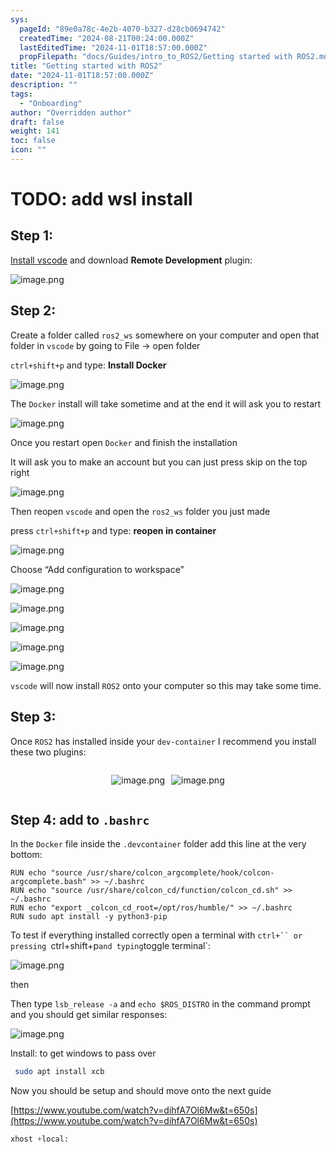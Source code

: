 ```yaml
---
sys:
  pageId: "89e0a78c-4e2b-4070-b327-d28cb0694742"
  createdTime: "2024-08-21T00:24:00.000Z"
  lastEditedTime: "2024-11-01T18:57:00.000Z"
  propFilepath: "docs/Guides/intro_to_ROS2/Getting started with ROS2.md"
title: "Getting started with ROS2"
date: "2024-11-01T18:57:00.000Z"
description: ""
tags:
  - "Onboarding"
author: "Overridden author"
draft: false
weight: 141
toc: false
icon: ""
---
```


# TODO: add wsl install

## Step 1:

[Install vscode](https://code.visualstudio.com/download) and download **Remote Development** plugin:

![image.png](https://prod-files-secure.s3.us-west-2.amazonaws.com/d518164a-d88e-44d1-a4ee-3adb3bd8bce0/efb52993-1881-4a40-b95e-6f020334f022/image.png?X-Amz-Algorithm=AWS4-HMAC-SHA256&X-Amz-Content-Sha256=UNSIGNED-PAYLOAD&X-Amz-Credential=ASIAZI2LB4662AYKLDYE%2F20250418%2Fus-west-2%2Fs3%2Faws4_request&X-Amz-Date=20250418T190205Z&X-Amz-Expires=3600&X-Amz-Security-Token=IQoJb3JpZ2luX2VjEPP%2F%2F%2F%2F%2F%2F%2F%2F%2F%2FwEaCXVzLXdlc3QtMiJGMEQCIAHEPo%2Bvtw0nE%2B7hP9pMvpyz8EWBX79Q92LDdM7NveizAiA6aFNstV0fKnqX3HSZkyHcA6YNMwPfrQ912fVQA7wePCr%2FAwh7EAAaDDYzNzQyMzE4MzgwNSIMArI2LdEwj7HbYJ%2FFKtwDh8NhtwY9ptDBHyLOggFsMYlyg6KkHRH%2F%2B%2F9bjidyJJD%2BCMg33yq36DjKLaGVxt%2BHQWavzbQock03afreL7OPGGA3mqrl5EquvodUpko2PYAWYM4WLr11aMABBSC01M394wrggYuOIevM%2FrCUq1IkL9HavjHR%2Bk3HBw2R9DuyEezLTflLQURUrmmmsRP3wmMs2DHupLYPYlqHCGxxa3BvIeHJXsFcf49duLWBflXxQ8NB3cGPzQaoC8R%2FkVMNwOh%2BuqRZFQJJb6IteJ7IWMMVhaUfNNFzVAWfhEAZYbSEQ9QU2CYH1F0OWR6tuKAbZm6moKtN%2F4Fg8jGKQVlEfSowo5xF0OQbs8RpzELC5sB7xoIB2sQw1rTbLcEo1gKmHHPqtrm4Qf%2BUtHwbBhzS8ruVFzHtBi5RSmreuFtI0JC0KGHA03s0j9lKKrv805ePXytXOMKvhTIbXfMe5rVSC%2BchLtLrTcf60DUtVLXLsY1BbcRYQm6kNdt7yBSu3rxyc%2BkJFF9ny0dovOf9AJdXMfzYel1sQgv54wC2ziPvp%2Bpme1G%2FIqhp%2BXLTinIJi93bmTMNHrKyc%2FoTYWA2lYZxW9kyH8YkkuTqrIhwvQzZ9RGfDYML6zh0TH%2FPBV1y4BIwnLCKwAY6pgEoMtZQPCOPCmc7YyjV2sEONkN8vOWbjPuH2CFG8EqPYp8BgDIEXky%2BFG2dq%2Byl1rAQoLt4%2Boa%2Bd5QuQhdshydr0bIyKZghfLBJX8Zom1vGTMc2SObpjDJsFlMn29gNyWCiC9ZOHF%2BeRq6fPuTT2074K%2FkdRLiGSfqG85iaqAox%2FV9BcAAotpBcqY8oWlFHEXwwsozzBBD8CS5fp2TXlq8Gjavnpwhk&X-Amz-Signature=4f324986db607ff30fbaca12c9010dc5b16307669d4ea7251309fcb08e9a690c&X-Amz-SignedHeaders=host&x-id=GetObject)

## Step 2:

Create a folder called `ros2_ws` somewhere on your computer and open that folder in `vscode` by going to File → open folder 

`ctrl+shift+p` and type: **Install Docker**

![image.png](https://prod-files-secure.s3.us-west-2.amazonaws.com/d518164a-d88e-44d1-a4ee-3adb3bd8bce0/2269dc0e-1cd5-47ff-bceb-c04ad9b2eab0/image.png?X-Amz-Algorithm=AWS4-HMAC-SHA256&X-Amz-Content-Sha256=UNSIGNED-PAYLOAD&X-Amz-Credential=ASIAZI2LB4662AYKLDYE%2F20250418%2Fus-west-2%2Fs3%2Faws4_request&X-Amz-Date=20250418T190205Z&X-Amz-Expires=3600&X-Amz-Security-Token=IQoJb3JpZ2luX2VjEPP%2F%2F%2F%2F%2F%2F%2F%2F%2F%2FwEaCXVzLXdlc3QtMiJGMEQCIAHEPo%2Bvtw0nE%2B7hP9pMvpyz8EWBX79Q92LDdM7NveizAiA6aFNstV0fKnqX3HSZkyHcA6YNMwPfrQ912fVQA7wePCr%2FAwh7EAAaDDYzNzQyMzE4MzgwNSIMArI2LdEwj7HbYJ%2FFKtwDh8NhtwY9ptDBHyLOggFsMYlyg6KkHRH%2F%2B%2F9bjidyJJD%2BCMg33yq36DjKLaGVxt%2BHQWavzbQock03afreL7OPGGA3mqrl5EquvodUpko2PYAWYM4WLr11aMABBSC01M394wrggYuOIevM%2FrCUq1IkL9HavjHR%2Bk3HBw2R9DuyEezLTflLQURUrmmmsRP3wmMs2DHupLYPYlqHCGxxa3BvIeHJXsFcf49duLWBflXxQ8NB3cGPzQaoC8R%2FkVMNwOh%2BuqRZFQJJb6IteJ7IWMMVhaUfNNFzVAWfhEAZYbSEQ9QU2CYH1F0OWR6tuKAbZm6moKtN%2F4Fg8jGKQVlEfSowo5xF0OQbs8RpzELC5sB7xoIB2sQw1rTbLcEo1gKmHHPqtrm4Qf%2BUtHwbBhzS8ruVFzHtBi5RSmreuFtI0JC0KGHA03s0j9lKKrv805ePXytXOMKvhTIbXfMe5rVSC%2BchLtLrTcf60DUtVLXLsY1BbcRYQm6kNdt7yBSu3rxyc%2BkJFF9ny0dovOf9AJdXMfzYel1sQgv54wC2ziPvp%2Bpme1G%2FIqhp%2BXLTinIJi93bmTMNHrKyc%2FoTYWA2lYZxW9kyH8YkkuTqrIhwvQzZ9RGfDYML6zh0TH%2FPBV1y4BIwnLCKwAY6pgEoMtZQPCOPCmc7YyjV2sEONkN8vOWbjPuH2CFG8EqPYp8BgDIEXky%2BFG2dq%2Byl1rAQoLt4%2Boa%2Bd5QuQhdshydr0bIyKZghfLBJX8Zom1vGTMc2SObpjDJsFlMn29gNyWCiC9ZOHF%2BeRq6fPuTT2074K%2FkdRLiGSfqG85iaqAox%2FV9BcAAotpBcqY8oWlFHEXwwsozzBBD8CS5fp2TXlq8Gjavnpwhk&X-Amz-Signature=1cd052f7f17a668df365859baba7d08176953ce04706155f28c1bd73c3eb2e30&X-Amz-SignedHeaders=host&x-id=GetObject)

The `Docker` install will take sometime and at the end it will ask you to restart

![image.png](https://prod-files-secure.s3.us-west-2.amazonaws.com/d518164a-d88e-44d1-a4ee-3adb3bd8bce0/ed233f78-be33-4b1f-b89c-9c346c0e961e/image.png?X-Amz-Algorithm=AWS4-HMAC-SHA256&X-Amz-Content-Sha256=UNSIGNED-PAYLOAD&X-Amz-Credential=ASIAZI2LB4662AYKLDYE%2F20250418%2Fus-west-2%2Fs3%2Faws4_request&X-Amz-Date=20250418T190205Z&X-Amz-Expires=3600&X-Amz-Security-Token=IQoJb3JpZ2luX2VjEPP%2F%2F%2F%2F%2F%2F%2F%2F%2F%2FwEaCXVzLXdlc3QtMiJGMEQCIAHEPo%2Bvtw0nE%2B7hP9pMvpyz8EWBX79Q92LDdM7NveizAiA6aFNstV0fKnqX3HSZkyHcA6YNMwPfrQ912fVQA7wePCr%2FAwh7EAAaDDYzNzQyMzE4MzgwNSIMArI2LdEwj7HbYJ%2FFKtwDh8NhtwY9ptDBHyLOggFsMYlyg6KkHRH%2F%2B%2F9bjidyJJD%2BCMg33yq36DjKLaGVxt%2BHQWavzbQock03afreL7OPGGA3mqrl5EquvodUpko2PYAWYM4WLr11aMABBSC01M394wrggYuOIevM%2FrCUq1IkL9HavjHR%2Bk3HBw2R9DuyEezLTflLQURUrmmmsRP3wmMs2DHupLYPYlqHCGxxa3BvIeHJXsFcf49duLWBflXxQ8NB3cGPzQaoC8R%2FkVMNwOh%2BuqRZFQJJb6IteJ7IWMMVhaUfNNFzVAWfhEAZYbSEQ9QU2CYH1F0OWR6tuKAbZm6moKtN%2F4Fg8jGKQVlEfSowo5xF0OQbs8RpzELC5sB7xoIB2sQw1rTbLcEo1gKmHHPqtrm4Qf%2BUtHwbBhzS8ruVFzHtBi5RSmreuFtI0JC0KGHA03s0j9lKKrv805ePXytXOMKvhTIbXfMe5rVSC%2BchLtLrTcf60DUtVLXLsY1BbcRYQm6kNdt7yBSu3rxyc%2BkJFF9ny0dovOf9AJdXMfzYel1sQgv54wC2ziPvp%2Bpme1G%2FIqhp%2BXLTinIJi93bmTMNHrKyc%2FoTYWA2lYZxW9kyH8YkkuTqrIhwvQzZ9RGfDYML6zh0TH%2FPBV1y4BIwnLCKwAY6pgEoMtZQPCOPCmc7YyjV2sEONkN8vOWbjPuH2CFG8EqPYp8BgDIEXky%2BFG2dq%2Byl1rAQoLt4%2Boa%2Bd5QuQhdshydr0bIyKZghfLBJX8Zom1vGTMc2SObpjDJsFlMn29gNyWCiC9ZOHF%2BeRq6fPuTT2074K%2FkdRLiGSfqG85iaqAox%2FV9BcAAotpBcqY8oWlFHEXwwsozzBBD8CS5fp2TXlq8Gjavnpwhk&X-Amz-Signature=303d94839d007658f8546f55f48b6a03e3d24f4e5793846c73e59ddeb8a90971&X-Amz-SignedHeaders=host&x-id=GetObject)

Once you restart open `Docker` and finish the installation

It will ask you to make an account but you can just press skip on the top right

![image.png](https://prod-files-secure.s3.us-west-2.amazonaws.com/d518164a-d88e-44d1-a4ee-3adb3bd8bce0/21010ad9-1659-4fd9-9f59-9932a09b2a3d/image.png?X-Amz-Algorithm=AWS4-HMAC-SHA256&X-Amz-Content-Sha256=UNSIGNED-PAYLOAD&X-Amz-Credential=ASIAZI2LB4662AYKLDYE%2F20250418%2Fus-west-2%2Fs3%2Faws4_request&X-Amz-Date=20250418T190205Z&X-Amz-Expires=3600&X-Amz-Security-Token=IQoJb3JpZ2luX2VjEPP%2F%2F%2F%2F%2F%2F%2F%2F%2F%2FwEaCXVzLXdlc3QtMiJGMEQCIAHEPo%2Bvtw0nE%2B7hP9pMvpyz8EWBX79Q92LDdM7NveizAiA6aFNstV0fKnqX3HSZkyHcA6YNMwPfrQ912fVQA7wePCr%2FAwh7EAAaDDYzNzQyMzE4MzgwNSIMArI2LdEwj7HbYJ%2FFKtwDh8NhtwY9ptDBHyLOggFsMYlyg6KkHRH%2F%2B%2F9bjidyJJD%2BCMg33yq36DjKLaGVxt%2BHQWavzbQock03afreL7OPGGA3mqrl5EquvodUpko2PYAWYM4WLr11aMABBSC01M394wrggYuOIevM%2FrCUq1IkL9HavjHR%2Bk3HBw2R9DuyEezLTflLQURUrmmmsRP3wmMs2DHupLYPYlqHCGxxa3BvIeHJXsFcf49duLWBflXxQ8NB3cGPzQaoC8R%2FkVMNwOh%2BuqRZFQJJb6IteJ7IWMMVhaUfNNFzVAWfhEAZYbSEQ9QU2CYH1F0OWR6tuKAbZm6moKtN%2F4Fg8jGKQVlEfSowo5xF0OQbs8RpzELC5sB7xoIB2sQw1rTbLcEo1gKmHHPqtrm4Qf%2BUtHwbBhzS8ruVFzHtBi5RSmreuFtI0JC0KGHA03s0j9lKKrv805ePXytXOMKvhTIbXfMe5rVSC%2BchLtLrTcf60DUtVLXLsY1BbcRYQm6kNdt7yBSu3rxyc%2BkJFF9ny0dovOf9AJdXMfzYel1sQgv54wC2ziPvp%2Bpme1G%2FIqhp%2BXLTinIJi93bmTMNHrKyc%2FoTYWA2lYZxW9kyH8YkkuTqrIhwvQzZ9RGfDYML6zh0TH%2FPBV1y4BIwnLCKwAY6pgEoMtZQPCOPCmc7YyjV2sEONkN8vOWbjPuH2CFG8EqPYp8BgDIEXky%2BFG2dq%2Byl1rAQoLt4%2Boa%2Bd5QuQhdshydr0bIyKZghfLBJX8Zom1vGTMc2SObpjDJsFlMn29gNyWCiC9ZOHF%2BeRq6fPuTT2074K%2FkdRLiGSfqG85iaqAox%2FV9BcAAotpBcqY8oWlFHEXwwsozzBBD8CS5fp2TXlq8Gjavnpwhk&X-Amz-Signature=ee8e4551fa76bb8b3bd2f24ff8e608e015353ade2150cc49031984c16de4a636&X-Amz-SignedHeaders=host&x-id=GetObject)

Then reopen `vscode` and open the `ros2_ws` folder you just made

press `ctrl+shift+p` and type: **reopen in container**

![image.png](https://prod-files-secure.s3.us-west-2.amazonaws.com/d518164a-d88e-44d1-a4ee-3adb3bd8bce0/4e93b8c2-41ad-488c-8095-c74205196118/image.png?X-Amz-Algorithm=AWS4-HMAC-SHA256&X-Amz-Content-Sha256=UNSIGNED-PAYLOAD&X-Amz-Credential=ASIAZI2LB4662AYKLDYE%2F20250418%2Fus-west-2%2Fs3%2Faws4_request&X-Amz-Date=20250418T190205Z&X-Amz-Expires=3600&X-Amz-Security-Token=IQoJb3JpZ2luX2VjEPP%2F%2F%2F%2F%2F%2F%2F%2F%2F%2FwEaCXVzLXdlc3QtMiJGMEQCIAHEPo%2Bvtw0nE%2B7hP9pMvpyz8EWBX79Q92LDdM7NveizAiA6aFNstV0fKnqX3HSZkyHcA6YNMwPfrQ912fVQA7wePCr%2FAwh7EAAaDDYzNzQyMzE4MzgwNSIMArI2LdEwj7HbYJ%2FFKtwDh8NhtwY9ptDBHyLOggFsMYlyg6KkHRH%2F%2B%2F9bjidyJJD%2BCMg33yq36DjKLaGVxt%2BHQWavzbQock03afreL7OPGGA3mqrl5EquvodUpko2PYAWYM4WLr11aMABBSC01M394wrggYuOIevM%2FrCUq1IkL9HavjHR%2Bk3HBw2R9DuyEezLTflLQURUrmmmsRP3wmMs2DHupLYPYlqHCGxxa3BvIeHJXsFcf49duLWBflXxQ8NB3cGPzQaoC8R%2FkVMNwOh%2BuqRZFQJJb6IteJ7IWMMVhaUfNNFzVAWfhEAZYbSEQ9QU2CYH1F0OWR6tuKAbZm6moKtN%2F4Fg8jGKQVlEfSowo5xF0OQbs8RpzELC5sB7xoIB2sQw1rTbLcEo1gKmHHPqtrm4Qf%2BUtHwbBhzS8ruVFzHtBi5RSmreuFtI0JC0KGHA03s0j9lKKrv805ePXytXOMKvhTIbXfMe5rVSC%2BchLtLrTcf60DUtVLXLsY1BbcRYQm6kNdt7yBSu3rxyc%2BkJFF9ny0dovOf9AJdXMfzYel1sQgv54wC2ziPvp%2Bpme1G%2FIqhp%2BXLTinIJi93bmTMNHrKyc%2FoTYWA2lYZxW9kyH8YkkuTqrIhwvQzZ9RGfDYML6zh0TH%2FPBV1y4BIwnLCKwAY6pgEoMtZQPCOPCmc7YyjV2sEONkN8vOWbjPuH2CFG8EqPYp8BgDIEXky%2BFG2dq%2Byl1rAQoLt4%2Boa%2Bd5QuQhdshydr0bIyKZghfLBJX8Zom1vGTMc2SObpjDJsFlMn29gNyWCiC9ZOHF%2BeRq6fPuTT2074K%2FkdRLiGSfqG85iaqAox%2FV9BcAAotpBcqY8oWlFHEXwwsozzBBD8CS5fp2TXlq8Gjavnpwhk&X-Amz-Signature=88fa7735e10227d8e11213d536e55a397d4bc311e833f4ebcd74fa26041326e1&X-Amz-SignedHeaders=host&x-id=GetObject)

Choose “Add configuration to workspace”

![image.png](https://prod-files-secure.s3.us-west-2.amazonaws.com/d518164a-d88e-44d1-a4ee-3adb3bd8bce0/9560b282-5060-4989-ba37-97e7b2c22476/image.png?X-Amz-Algorithm=AWS4-HMAC-SHA256&X-Amz-Content-Sha256=UNSIGNED-PAYLOAD&X-Amz-Credential=ASIAZI2LB4662AYKLDYE%2F20250418%2Fus-west-2%2Fs3%2Faws4_request&X-Amz-Date=20250418T190205Z&X-Amz-Expires=3600&X-Amz-Security-Token=IQoJb3JpZ2luX2VjEPP%2F%2F%2F%2F%2F%2F%2F%2F%2F%2FwEaCXVzLXdlc3QtMiJGMEQCIAHEPo%2Bvtw0nE%2B7hP9pMvpyz8EWBX79Q92LDdM7NveizAiA6aFNstV0fKnqX3HSZkyHcA6YNMwPfrQ912fVQA7wePCr%2FAwh7EAAaDDYzNzQyMzE4MzgwNSIMArI2LdEwj7HbYJ%2FFKtwDh8NhtwY9ptDBHyLOggFsMYlyg6KkHRH%2F%2B%2F9bjidyJJD%2BCMg33yq36DjKLaGVxt%2BHQWavzbQock03afreL7OPGGA3mqrl5EquvodUpko2PYAWYM4WLr11aMABBSC01M394wrggYuOIevM%2FrCUq1IkL9HavjHR%2Bk3HBw2R9DuyEezLTflLQURUrmmmsRP3wmMs2DHupLYPYlqHCGxxa3BvIeHJXsFcf49duLWBflXxQ8NB3cGPzQaoC8R%2FkVMNwOh%2BuqRZFQJJb6IteJ7IWMMVhaUfNNFzVAWfhEAZYbSEQ9QU2CYH1F0OWR6tuKAbZm6moKtN%2F4Fg8jGKQVlEfSowo5xF0OQbs8RpzELC5sB7xoIB2sQw1rTbLcEo1gKmHHPqtrm4Qf%2BUtHwbBhzS8ruVFzHtBi5RSmreuFtI0JC0KGHA03s0j9lKKrv805ePXytXOMKvhTIbXfMe5rVSC%2BchLtLrTcf60DUtVLXLsY1BbcRYQm6kNdt7yBSu3rxyc%2BkJFF9ny0dovOf9AJdXMfzYel1sQgv54wC2ziPvp%2Bpme1G%2FIqhp%2BXLTinIJi93bmTMNHrKyc%2FoTYWA2lYZxW9kyH8YkkuTqrIhwvQzZ9RGfDYML6zh0TH%2FPBV1y4BIwnLCKwAY6pgEoMtZQPCOPCmc7YyjV2sEONkN8vOWbjPuH2CFG8EqPYp8BgDIEXky%2BFG2dq%2Byl1rAQoLt4%2Boa%2Bd5QuQhdshydr0bIyKZghfLBJX8Zom1vGTMc2SObpjDJsFlMn29gNyWCiC9ZOHF%2BeRq6fPuTT2074K%2FkdRLiGSfqG85iaqAox%2FV9BcAAotpBcqY8oWlFHEXwwsozzBBD8CS5fp2TXlq8Gjavnpwhk&X-Amz-Signature=b107aeb935d4a2c96a13f839a3b01b189cad2876bb2eefa320cd32cee4c4f9d4&X-Amz-SignedHeaders=host&x-id=GetObject)

![image.png](https://prod-files-secure.s3.us-west-2.amazonaws.com/d518164a-d88e-44d1-a4ee-3adb3bd8bce0/2ee63f81-886b-48e8-a553-dc6e5eac99e4/image.png?X-Amz-Algorithm=AWS4-HMAC-SHA256&X-Amz-Content-Sha256=UNSIGNED-PAYLOAD&X-Amz-Credential=ASIAZI2LB4662AYKLDYE%2F20250418%2Fus-west-2%2Fs3%2Faws4_request&X-Amz-Date=20250418T190205Z&X-Amz-Expires=3600&X-Amz-Security-Token=IQoJb3JpZ2luX2VjEPP%2F%2F%2F%2F%2F%2F%2F%2F%2F%2FwEaCXVzLXdlc3QtMiJGMEQCIAHEPo%2Bvtw0nE%2B7hP9pMvpyz8EWBX79Q92LDdM7NveizAiA6aFNstV0fKnqX3HSZkyHcA6YNMwPfrQ912fVQA7wePCr%2FAwh7EAAaDDYzNzQyMzE4MzgwNSIMArI2LdEwj7HbYJ%2FFKtwDh8NhtwY9ptDBHyLOggFsMYlyg6KkHRH%2F%2B%2F9bjidyJJD%2BCMg33yq36DjKLaGVxt%2BHQWavzbQock03afreL7OPGGA3mqrl5EquvodUpko2PYAWYM4WLr11aMABBSC01M394wrggYuOIevM%2FrCUq1IkL9HavjHR%2Bk3HBw2R9DuyEezLTflLQURUrmmmsRP3wmMs2DHupLYPYlqHCGxxa3BvIeHJXsFcf49duLWBflXxQ8NB3cGPzQaoC8R%2FkVMNwOh%2BuqRZFQJJb6IteJ7IWMMVhaUfNNFzVAWfhEAZYbSEQ9QU2CYH1F0OWR6tuKAbZm6moKtN%2F4Fg8jGKQVlEfSowo5xF0OQbs8RpzELC5sB7xoIB2sQw1rTbLcEo1gKmHHPqtrm4Qf%2BUtHwbBhzS8ruVFzHtBi5RSmreuFtI0JC0KGHA03s0j9lKKrv805ePXytXOMKvhTIbXfMe5rVSC%2BchLtLrTcf60DUtVLXLsY1BbcRYQm6kNdt7yBSu3rxyc%2BkJFF9ny0dovOf9AJdXMfzYel1sQgv54wC2ziPvp%2Bpme1G%2FIqhp%2BXLTinIJi93bmTMNHrKyc%2FoTYWA2lYZxW9kyH8YkkuTqrIhwvQzZ9RGfDYML6zh0TH%2FPBV1y4BIwnLCKwAY6pgEoMtZQPCOPCmc7YyjV2sEONkN8vOWbjPuH2CFG8EqPYp8BgDIEXky%2BFG2dq%2Byl1rAQoLt4%2Boa%2Bd5QuQhdshydr0bIyKZghfLBJX8Zom1vGTMc2SObpjDJsFlMn29gNyWCiC9ZOHF%2BeRq6fPuTT2074K%2FkdRLiGSfqG85iaqAox%2FV9BcAAotpBcqY8oWlFHEXwwsozzBBD8CS5fp2TXlq8Gjavnpwhk&X-Amz-Signature=93a731d2128a07fc2f9432e2ca03ce549beee5bebee880db82e4bd5b8a312eb3&X-Amz-SignedHeaders=host&x-id=GetObject)

![image.png](https://prod-files-secure.s3.us-west-2.amazonaws.com/d518164a-d88e-44d1-a4ee-3adb3bd8bce0/ae1580b2-b048-407e-aed9-b584224a7a04/image.png?X-Amz-Algorithm=AWS4-HMAC-SHA256&X-Amz-Content-Sha256=UNSIGNED-PAYLOAD&X-Amz-Credential=ASIAZI2LB4662AYKLDYE%2F20250418%2Fus-west-2%2Fs3%2Faws4_request&X-Amz-Date=20250418T190205Z&X-Amz-Expires=3600&X-Amz-Security-Token=IQoJb3JpZ2luX2VjEPP%2F%2F%2F%2F%2F%2F%2F%2F%2F%2FwEaCXVzLXdlc3QtMiJGMEQCIAHEPo%2Bvtw0nE%2B7hP9pMvpyz8EWBX79Q92LDdM7NveizAiA6aFNstV0fKnqX3HSZkyHcA6YNMwPfrQ912fVQA7wePCr%2FAwh7EAAaDDYzNzQyMzE4MzgwNSIMArI2LdEwj7HbYJ%2FFKtwDh8NhtwY9ptDBHyLOggFsMYlyg6KkHRH%2F%2B%2F9bjidyJJD%2BCMg33yq36DjKLaGVxt%2BHQWavzbQock03afreL7OPGGA3mqrl5EquvodUpko2PYAWYM4WLr11aMABBSC01M394wrggYuOIevM%2FrCUq1IkL9HavjHR%2Bk3HBw2R9DuyEezLTflLQURUrmmmsRP3wmMs2DHupLYPYlqHCGxxa3BvIeHJXsFcf49duLWBflXxQ8NB3cGPzQaoC8R%2FkVMNwOh%2BuqRZFQJJb6IteJ7IWMMVhaUfNNFzVAWfhEAZYbSEQ9QU2CYH1F0OWR6tuKAbZm6moKtN%2F4Fg8jGKQVlEfSowo5xF0OQbs8RpzELC5sB7xoIB2sQw1rTbLcEo1gKmHHPqtrm4Qf%2BUtHwbBhzS8ruVFzHtBi5RSmreuFtI0JC0KGHA03s0j9lKKrv805ePXytXOMKvhTIbXfMe5rVSC%2BchLtLrTcf60DUtVLXLsY1BbcRYQm6kNdt7yBSu3rxyc%2BkJFF9ny0dovOf9AJdXMfzYel1sQgv54wC2ziPvp%2Bpme1G%2FIqhp%2BXLTinIJi93bmTMNHrKyc%2FoTYWA2lYZxW9kyH8YkkuTqrIhwvQzZ9RGfDYML6zh0TH%2FPBV1y4BIwnLCKwAY6pgEoMtZQPCOPCmc7YyjV2sEONkN8vOWbjPuH2CFG8EqPYp8BgDIEXky%2BFG2dq%2Byl1rAQoLt4%2Boa%2Bd5QuQhdshydr0bIyKZghfLBJX8Zom1vGTMc2SObpjDJsFlMn29gNyWCiC9ZOHF%2BeRq6fPuTT2074K%2FkdRLiGSfqG85iaqAox%2FV9BcAAotpBcqY8oWlFHEXwwsozzBBD8CS5fp2TXlq8Gjavnpwhk&X-Amz-Signature=d15466e437200cff1e617fb61ef9e6cd7bbb2bab044b063c6045d692f61f797a&X-Amz-SignedHeaders=host&x-id=GetObject)

![image.png](https://prod-files-secure.s3.us-west-2.amazonaws.com/d518164a-d88e-44d1-a4ee-3adb3bd8bce0/53255b28-f75e-430f-b9e3-c0ac8577e42b/image.png?X-Amz-Algorithm=AWS4-HMAC-SHA256&X-Amz-Content-Sha256=UNSIGNED-PAYLOAD&X-Amz-Credential=ASIAZI2LB4662AYKLDYE%2F20250418%2Fus-west-2%2Fs3%2Faws4_request&X-Amz-Date=20250418T190205Z&X-Amz-Expires=3600&X-Amz-Security-Token=IQoJb3JpZ2luX2VjEPP%2F%2F%2F%2F%2F%2F%2F%2F%2F%2FwEaCXVzLXdlc3QtMiJGMEQCIAHEPo%2Bvtw0nE%2B7hP9pMvpyz8EWBX79Q92LDdM7NveizAiA6aFNstV0fKnqX3HSZkyHcA6YNMwPfrQ912fVQA7wePCr%2FAwh7EAAaDDYzNzQyMzE4MzgwNSIMArI2LdEwj7HbYJ%2FFKtwDh8NhtwY9ptDBHyLOggFsMYlyg6KkHRH%2F%2B%2F9bjidyJJD%2BCMg33yq36DjKLaGVxt%2BHQWavzbQock03afreL7OPGGA3mqrl5EquvodUpko2PYAWYM4WLr11aMABBSC01M394wrggYuOIevM%2FrCUq1IkL9HavjHR%2Bk3HBw2R9DuyEezLTflLQURUrmmmsRP3wmMs2DHupLYPYlqHCGxxa3BvIeHJXsFcf49duLWBflXxQ8NB3cGPzQaoC8R%2FkVMNwOh%2BuqRZFQJJb6IteJ7IWMMVhaUfNNFzVAWfhEAZYbSEQ9QU2CYH1F0OWR6tuKAbZm6moKtN%2F4Fg8jGKQVlEfSowo5xF0OQbs8RpzELC5sB7xoIB2sQw1rTbLcEo1gKmHHPqtrm4Qf%2BUtHwbBhzS8ruVFzHtBi5RSmreuFtI0JC0KGHA03s0j9lKKrv805ePXytXOMKvhTIbXfMe5rVSC%2BchLtLrTcf60DUtVLXLsY1BbcRYQm6kNdt7yBSu3rxyc%2BkJFF9ny0dovOf9AJdXMfzYel1sQgv54wC2ziPvp%2Bpme1G%2FIqhp%2BXLTinIJi93bmTMNHrKyc%2FoTYWA2lYZxW9kyH8YkkuTqrIhwvQzZ9RGfDYML6zh0TH%2FPBV1y4BIwnLCKwAY6pgEoMtZQPCOPCmc7YyjV2sEONkN8vOWbjPuH2CFG8EqPYp8BgDIEXky%2BFG2dq%2Byl1rAQoLt4%2Boa%2Bd5QuQhdshydr0bIyKZghfLBJX8Zom1vGTMc2SObpjDJsFlMn29gNyWCiC9ZOHF%2BeRq6fPuTT2074K%2FkdRLiGSfqG85iaqAox%2FV9BcAAotpBcqY8oWlFHEXwwsozzBBD8CS5fp2TXlq8Gjavnpwhk&X-Amz-Signature=cfec9a7962f81c6884e1109c62a1144890379fe6970e4e36822ece4f8526a806&X-Amz-SignedHeaders=host&x-id=GetObject)

![image.png](https://prod-files-secure.s3.us-west-2.amazonaws.com/d518164a-d88e-44d1-a4ee-3adb3bd8bce0/7c562767-5af9-4ffb-97d1-327bcdf4ee00/image.png?X-Amz-Algorithm=AWS4-HMAC-SHA256&X-Amz-Content-Sha256=UNSIGNED-PAYLOAD&X-Amz-Credential=ASIAZI2LB4662AYKLDYE%2F20250418%2Fus-west-2%2Fs3%2Faws4_request&X-Amz-Date=20250418T190205Z&X-Amz-Expires=3600&X-Amz-Security-Token=IQoJb3JpZ2luX2VjEPP%2F%2F%2F%2F%2F%2F%2F%2F%2F%2FwEaCXVzLXdlc3QtMiJGMEQCIAHEPo%2Bvtw0nE%2B7hP9pMvpyz8EWBX79Q92LDdM7NveizAiA6aFNstV0fKnqX3HSZkyHcA6YNMwPfrQ912fVQA7wePCr%2FAwh7EAAaDDYzNzQyMzE4MzgwNSIMArI2LdEwj7HbYJ%2FFKtwDh8NhtwY9ptDBHyLOggFsMYlyg6KkHRH%2F%2B%2F9bjidyJJD%2BCMg33yq36DjKLaGVxt%2BHQWavzbQock03afreL7OPGGA3mqrl5EquvodUpko2PYAWYM4WLr11aMABBSC01M394wrggYuOIevM%2FrCUq1IkL9HavjHR%2Bk3HBw2R9DuyEezLTflLQURUrmmmsRP3wmMs2DHupLYPYlqHCGxxa3BvIeHJXsFcf49duLWBflXxQ8NB3cGPzQaoC8R%2FkVMNwOh%2BuqRZFQJJb6IteJ7IWMMVhaUfNNFzVAWfhEAZYbSEQ9QU2CYH1F0OWR6tuKAbZm6moKtN%2F4Fg8jGKQVlEfSowo5xF0OQbs8RpzELC5sB7xoIB2sQw1rTbLcEo1gKmHHPqtrm4Qf%2BUtHwbBhzS8ruVFzHtBi5RSmreuFtI0JC0KGHA03s0j9lKKrv805ePXytXOMKvhTIbXfMe5rVSC%2BchLtLrTcf60DUtVLXLsY1BbcRYQm6kNdt7yBSu3rxyc%2BkJFF9ny0dovOf9AJdXMfzYel1sQgv54wC2ziPvp%2Bpme1G%2FIqhp%2BXLTinIJi93bmTMNHrKyc%2FoTYWA2lYZxW9kyH8YkkuTqrIhwvQzZ9RGfDYML6zh0TH%2FPBV1y4BIwnLCKwAY6pgEoMtZQPCOPCmc7YyjV2sEONkN8vOWbjPuH2CFG8EqPYp8BgDIEXky%2BFG2dq%2Byl1rAQoLt4%2Boa%2Bd5QuQhdshydr0bIyKZghfLBJX8Zom1vGTMc2SObpjDJsFlMn29gNyWCiC9ZOHF%2BeRq6fPuTT2074K%2FkdRLiGSfqG85iaqAox%2FV9BcAAotpBcqY8oWlFHEXwwsozzBBD8CS5fp2TXlq8Gjavnpwhk&X-Amz-Signature=354ec3a9adc046976ac7af3f03627f3252c44d33225669c5b354c1d967e9cbf7&X-Amz-SignedHeaders=host&x-id=GetObject)

`vscode` will now install `ROS2` onto your computer so this may take some time.

## Step 3:

Once `ROS2` has installed inside your `dev-container` I recommend you install these two plugins:

<div style="display: flex;flex-direction: row; column-gap:10px; max-width: 630px;justify-content: center;">
<div>

![image.png](https://prod-files-secure.s3.us-west-2.amazonaws.com/d518164a-d88e-44d1-a4ee-3adb3bd8bce0/3fc3d550-5a54-4ba1-ba6b-faa01cdb7369/image.png?X-Amz-Algorithm=AWS4-HMAC-SHA256&X-Amz-Content-Sha256=UNSIGNED-PAYLOAD&X-Amz-Credential=ASIAZI2LB4663UFFGZPV%2F20250418%2Fus-west-2%2Fs3%2Faws4_request&X-Amz-Date=20250418T190207Z&X-Amz-Expires=3600&X-Amz-Security-Token=IQoJb3JpZ2luX2VjEPP%2F%2F%2F%2F%2F%2F%2F%2F%2F%2FwEaCXVzLXdlc3QtMiJIMEYCIQDgUZrcmhcfWplyRxEbJL94DtLWs4VaneVfe62X9YIc3QIhALqC%2B5Lwfw4MkwimpPNK9m5mgMPvokIYtnRBhCcQadFDKv8DCHsQABoMNjM3NDIzMTgzODA1IgzrjKSaLyf%2BfzGbwwoq3APtpJOrWhi9Efa8pTTsx2PfBDNy%2FB3%2Bx3J53C8IuUSeXO%2B1v9XRZ0RantArJm2z0jkMxU5tcT98nlPnHUpGg%2FaihAJLrk%2FYtzaIslgBpFLWC8br0nV7g1rdFgoaO9zl3X3IpQavNabij%2FNxE4afYg4NBDtvAOg41xqw0xzp9Gp2SBoUGdc9%2FFLZrP28KYDjRUqK%2B7ouyug2DTfeaXPT%2BLROq27xMOZal8q9NHHYaGhgdGuq4dg3V1Lj75hUNb99wzL7EOtyiCf8OB8s6ZSHeghxWsvJGNoYl5hBer8wp2CXhM6G%2FQL60UHuDtfISZPDKEZif%2F6PymnIvCwz1GrTAjwjTB%2FA0%2BhaZUTQqXuC1%2BJgK73cejBjNqoXTHIE0sdMzcKziFeJABQZpYNL%2Fkmzz2MYImX7KjFBkYv2L7lFOkW2Z8rD14%2FVPY2lChmHdGYBnThR38%2B2QNSEVcI8ZIWRK27cynUK3nQpnL0XNDhLBqvgCJ6zpTUELXJtsaOz7SRJ%2BaqG4LOAHeUXKLUOS2ijjmIQ4xVBpDIR%2Bh2W%2BWJPNaxBJ%2FbMHDztO6%2Bl9Bi%2FO0580G56tyH8pODBpr6Px3EIpoTx38eG5FunE49ah5SI5yUzlYh%2BgwNA5sE8SLfGiDCTsIrABjqkAZECCAUQ4Il4d23apqasEVU1dQae5f5t7ZHwQ7yRC4g94WEzIIMdJZkq6lqsbKLfKxPcs%2FltZ9cr6xAtjx7ZAzGI%2F3df4kFx8ikcwH8hGf88p462ejGUU8kLxBMEdfWa2ygSW32Os9leKS2EqG9oBT3TwuqZh4xyFtGQxLDhUXcghw9bVAIUbP1A0DDQZ0OwoYoALiRoZQyqqaXrY%2FF28F3TVb7%2B&X-Amz-Signature=ed43902d8ac305a220b7fe72946b55762c3f55f774b1cc0b1440e4660b946063&X-Amz-SignedHeaders=host&x-id=GetObject)

</div>
<div>

![image.png](https://prod-files-secure.s3.us-west-2.amazonaws.com/d518164a-d88e-44d1-a4ee-3adb3bd8bce0/d994cc66-13c2-4093-a5a3-f84cf4601a82/image.png?X-Amz-Algorithm=AWS4-HMAC-SHA256&X-Amz-Content-Sha256=UNSIGNED-PAYLOAD&X-Amz-Credential=ASIAZI2LB4666SG6BX7C%2F20250418%2Fus-west-2%2Fs3%2Faws4_request&X-Amz-Date=20250418T190207Z&X-Amz-Expires=3600&X-Amz-Security-Token=IQoJb3JpZ2luX2VjEPP%2F%2F%2F%2F%2F%2F%2F%2F%2F%2FwEaCXVzLXdlc3QtMiJIMEYCIQCOkTWTMNaO96V3%2FXYhY8Kel%2FhEiJm54Yq%2FXgtpelmk5wIhAI3f3yA%2F9jmrQNt14SUmQluXXJ8Rsp42kdNmaZJJkOE7Kv8DCHsQABoMNjM3NDIzMTgzODA1Igw4EhG0ChXjUlJj78Iq3APmEfDE%2B%2F%2FkhDoscoDH2YWWybKbnVdRzq289AHPYLtA2Z58V1NbvgNlkUHsOAMUqeB1AnAL2NvUrC0%2BvU0vKy7KSkQuoE4sT3X%2BWdJtHwliMCtatPBIZ0tnZ0Q1KY0SX%2FqFFzzIZgEjEXb6DeXiwcIz23DqotIn%2Bk%2BmkA5nv4xHSPoOyUZiudpNG9Ndz7bBKPEd08vrIHOfoeMSTunATwvb2fLJJV2tiPr0jpnpAbuksnRZZ9eRGyttw6SoDGuvESj6%2BlVd0BTZuIcMrGLDYcnFot0TWxsSbWnVtHKzD8eqxEPaUhqpFMtXCm4ugr3%2Fx7KYb%2BUYFOfdoDbcaEZ%2BwopbqtU2F%2BNCwxBv3d5hqHMG%2BG%2BazxQyulPqA4lifV2p%2BfonU5rjwSki%2FrcRctdmp2g1U61Kggurr%2Fn7HMyayivxeiFUW6FqI3j3tvWkQSu6jYeCMtkIrg1PcU%2F%2BQFFDy53UUfQj4EptCqgDYAWDzJ53bicNd3WpdM4kPqlC61SG8YNzlXTN1BkXf9nnmDGbu1KESUVP8J91ZxfgX4WUd%2BsHNdhZ3BbmKPT1P6%2BijQ7YBVhQq1kBs2gKMc8I2yXUYlg1PZ14vfFHw8HVhmIU3WRjCBxA3OMyBGDMEPPXnzCzsIrABjqkAQtnDMwNVjLy9gYZinEP%2FtZqXiC%2B5gyJkiPirjSP1seb%2FmLvFFfqP9uNUcmoxDswW7G9bJIDfA1kM6YcEE29V9kR73yzDokH1UGBb1Ay0Xbd19l%2Bq0UBoB6VqJPZ0RcfJpvPGdsKb0WlHe4pCC2%2BavfIoMMXBmwCNzsvwZbA5yPv3XgU9%2FrM2i0C94K38TNOt1PNiaj7wN6qPtC30%2Bw%2F%2FKR8u0H8&X-Amz-Signature=f697b808b1e5cbb2d6714eab5a99aa1016d65db7319b71f33485d5a50bc904dd&X-Amz-SignedHeaders=host&x-id=GetObject)

</div>
</div>

## Step 4: add to `.bashrc`

In the `Docker` file inside the `.devcontainer` folder add this line at the very bottom: 

```docker
RUN echo "source /usr/share/colcon_argcomplete/hook/colcon-argcomplete.bash" >> ~/.bashrc
RUN echo "source /usr/share/colcon_cd/function/colcon_cd.sh" >> ~/.bashrc
RUN echo "export _colcon_cd_root=/opt/ros/humble/" >> ~/.bashrc
RUN sudo apt install -y python3-pip 
```

To test if everything installed correctly open a terminal with `ctrl+`` or pressing `ctrl+shift+p` and typing `toggle terminal`:

![image.png](https://prod-files-secure.s3.us-west-2.amazonaws.com/d518164a-d88e-44d1-a4ee-3adb3bd8bce0/6a4943d8-b04e-4c02-9a58-775f3384d1a5/image.png?X-Amz-Algorithm=AWS4-HMAC-SHA256&X-Amz-Content-Sha256=UNSIGNED-PAYLOAD&X-Amz-Credential=ASIAZI2LB4662AYKLDYE%2F20250418%2Fus-west-2%2Fs3%2Faws4_request&X-Amz-Date=20250418T190205Z&X-Amz-Expires=3600&X-Amz-Security-Token=IQoJb3JpZ2luX2VjEPP%2F%2F%2F%2F%2F%2F%2F%2F%2F%2FwEaCXVzLXdlc3QtMiJGMEQCIAHEPo%2Bvtw0nE%2B7hP9pMvpyz8EWBX79Q92LDdM7NveizAiA6aFNstV0fKnqX3HSZkyHcA6YNMwPfrQ912fVQA7wePCr%2FAwh7EAAaDDYzNzQyMzE4MzgwNSIMArI2LdEwj7HbYJ%2FFKtwDh8NhtwY9ptDBHyLOggFsMYlyg6KkHRH%2F%2B%2F9bjidyJJD%2BCMg33yq36DjKLaGVxt%2BHQWavzbQock03afreL7OPGGA3mqrl5EquvodUpko2PYAWYM4WLr11aMABBSC01M394wrggYuOIevM%2FrCUq1IkL9HavjHR%2Bk3HBw2R9DuyEezLTflLQURUrmmmsRP3wmMs2DHupLYPYlqHCGxxa3BvIeHJXsFcf49duLWBflXxQ8NB3cGPzQaoC8R%2FkVMNwOh%2BuqRZFQJJb6IteJ7IWMMVhaUfNNFzVAWfhEAZYbSEQ9QU2CYH1F0OWR6tuKAbZm6moKtN%2F4Fg8jGKQVlEfSowo5xF0OQbs8RpzELC5sB7xoIB2sQw1rTbLcEo1gKmHHPqtrm4Qf%2BUtHwbBhzS8ruVFzHtBi5RSmreuFtI0JC0KGHA03s0j9lKKrv805ePXytXOMKvhTIbXfMe5rVSC%2BchLtLrTcf60DUtVLXLsY1BbcRYQm6kNdt7yBSu3rxyc%2BkJFF9ny0dovOf9AJdXMfzYel1sQgv54wC2ziPvp%2Bpme1G%2FIqhp%2BXLTinIJi93bmTMNHrKyc%2FoTYWA2lYZxW9kyH8YkkuTqrIhwvQzZ9RGfDYML6zh0TH%2FPBV1y4BIwnLCKwAY6pgEoMtZQPCOPCmc7YyjV2sEONkN8vOWbjPuH2CFG8EqPYp8BgDIEXky%2BFG2dq%2Byl1rAQoLt4%2Boa%2Bd5QuQhdshydr0bIyKZghfLBJX8Zom1vGTMc2SObpjDJsFlMn29gNyWCiC9ZOHF%2BeRq6fPuTT2074K%2FkdRLiGSfqG85iaqAox%2FV9BcAAotpBcqY8oWlFHEXwwsozzBBD8CS5fp2TXlq8Gjavnpwhk&X-Amz-Signature=50bb289b1043bf97902711c47e9587c723896803dd636d7d6cbe032b013b5b01&X-Amz-SignedHeaders=host&x-id=GetObject)

then 

Then type `lsb_release -a` and `echo $ROS_DISTRO` in the command prompt and you should get similar responses:

![image.png](https://prod-files-secure.s3.us-west-2.amazonaws.com/d518164a-d88e-44d1-a4ee-3adb3bd8bce0/3e635dec-a805-4e85-8b9e-d000e5b71a4e/image.png?X-Amz-Algorithm=AWS4-HMAC-SHA256&X-Amz-Content-Sha256=UNSIGNED-PAYLOAD&X-Amz-Credential=ASIAZI2LB4662AYKLDYE%2F20250418%2Fus-west-2%2Fs3%2Faws4_request&X-Amz-Date=20250418T190205Z&X-Amz-Expires=3600&X-Amz-Security-Token=IQoJb3JpZ2luX2VjEPP%2F%2F%2F%2F%2F%2F%2F%2F%2F%2FwEaCXVzLXdlc3QtMiJGMEQCIAHEPo%2Bvtw0nE%2B7hP9pMvpyz8EWBX79Q92LDdM7NveizAiA6aFNstV0fKnqX3HSZkyHcA6YNMwPfrQ912fVQA7wePCr%2FAwh7EAAaDDYzNzQyMzE4MzgwNSIMArI2LdEwj7HbYJ%2FFKtwDh8NhtwY9ptDBHyLOggFsMYlyg6KkHRH%2F%2B%2F9bjidyJJD%2BCMg33yq36DjKLaGVxt%2BHQWavzbQock03afreL7OPGGA3mqrl5EquvodUpko2PYAWYM4WLr11aMABBSC01M394wrggYuOIevM%2FrCUq1IkL9HavjHR%2Bk3HBw2R9DuyEezLTflLQURUrmmmsRP3wmMs2DHupLYPYlqHCGxxa3BvIeHJXsFcf49duLWBflXxQ8NB3cGPzQaoC8R%2FkVMNwOh%2BuqRZFQJJb6IteJ7IWMMVhaUfNNFzVAWfhEAZYbSEQ9QU2CYH1F0OWR6tuKAbZm6moKtN%2F4Fg8jGKQVlEfSowo5xF0OQbs8RpzELC5sB7xoIB2sQw1rTbLcEo1gKmHHPqtrm4Qf%2BUtHwbBhzS8ruVFzHtBi5RSmreuFtI0JC0KGHA03s0j9lKKrv805ePXytXOMKvhTIbXfMe5rVSC%2BchLtLrTcf60DUtVLXLsY1BbcRYQm6kNdt7yBSu3rxyc%2BkJFF9ny0dovOf9AJdXMfzYel1sQgv54wC2ziPvp%2Bpme1G%2FIqhp%2BXLTinIJi93bmTMNHrKyc%2FoTYWA2lYZxW9kyH8YkkuTqrIhwvQzZ9RGfDYML6zh0TH%2FPBV1y4BIwnLCKwAY6pgEoMtZQPCOPCmc7YyjV2sEONkN8vOWbjPuH2CFG8EqPYp8BgDIEXky%2BFG2dq%2Byl1rAQoLt4%2Boa%2Bd5QuQhdshydr0bIyKZghfLBJX8Zom1vGTMc2SObpjDJsFlMn29gNyWCiC9ZOHF%2BeRq6fPuTT2074K%2FkdRLiGSfqG85iaqAox%2FV9BcAAotpBcqY8oWlFHEXwwsozzBBD8CS5fp2TXlq8Gjavnpwhk&X-Amz-Signature=db986642550c97566677727cd7b9aad2cd274236c08ebbfd9e35b6a910aef1c5&X-Amz-SignedHeaders=host&x-id=GetObject)

Install:  to get windows to pass over

```bash
 sudo apt install xcb
```

Now you should be setup and should move onto the next guide 

[https://www.youtube.com/watch?v=dihfA7Ol6Mw&t=650s](https://www.youtube.com/watch?v=dihfA7Ol6Mw&t=650s)

```python
xhost +local:
```
